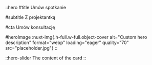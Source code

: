::hero
#title
Umów spotkanie

#subtitle
Z projektantką

#cta
Umów konsultację

#heroImage
:nuxt-img{.h-full.w-full.object-cover alt="Custom hero description" format="webp" loading="eager" quality="70" src="placeholder.jpg"}
::

::hero-slider
The content of the card
::
